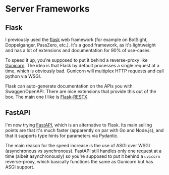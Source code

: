 # Server Frameworks

## Flask

I previously used the [flask](https://flask.palletsprojects.com/en/2.0.x/) web framework (for example on BotSight, Doppelganger, PassZero, etc.).
It's a good framework, as it's lightweight and has a lot of extensions and documentation for 90% of use-cases.

To speed it up, you're supposed to put it behind a reverse-proxy like [Gunicorn](https://github.com/benoitc/gunicorn).
The idea is that Flask by default processes a single request at a time, which is obviously bad. Gunicorn will multiplex HTTP requests and call python via WSGI.

Flask can auto-generate documentation on the APIs you with Swagger/OpenAPI.
There are nice extensions that provide this out of the box. The main one I like is [Flask-RESTX](https://github.com/python-restx/flask-restx).

## FastAPI

I'm now trying [FastAPI](https://github.com/tiangolo/fastapi), which is an alternative to Flask.
Its main selling points are that it's much faster (apparently on par with Go and Node.js), and that it supports type hints for parameters via Pydantic.

The main reason for the speed increase is the use of ASGI over WSGI (asynchronous vs synchronous).
FastAPI still handles only one request at a time (albeit asynchronously) so you're supposed to put it behind a `uvicorn` reverse-proxy, which basically functions the same as Gunicorn but has ASGI support.
